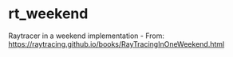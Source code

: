 # rt_weekend
Raytracer in a weekend implementation - From: https://raytracing.github.io/books/RayTracingInOneWeekend.html
